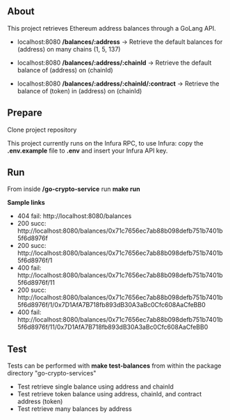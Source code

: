 ## About
This project retrieves Ethereum address balances through a GoLang API.

- localhost:8080 **/balances/:address** 
	-> Retrieve the default balances for (address) on many chains (1, 5, 137)
	
- localhost:8080 **/balances/:address/:chainId** 
	-> Retrieve the default balance of (address) on (chainId)
	
- localhost:8080 **/balances/:address/:chainId/:contract** 
	-> Retrieve the balance of (token) in (address) on (chainId)


## Prepare

Clone project repository

This project currently runs on the Infura RPC, to use Infura:
copy the **.env.example** file to **.env** and insert your Infura API key.

  
## Run

  From inside **/go-crypto-service** run **make run**
  
  **Sample links**
  - 404 fail: http://localhost:8080/balances
  - 200 succ: http://localhost:8080/balances/0x71c7656ec7ab88b098defb751b7401b5f6d8976f
  - 200 succ: http://localhost:8080/balances/0x71c7656ec7ab88b098defb751b7401b5f6d8976f/1
  - 400 fail: http://localhost:8080/balances/0x71c7656ec7ab88b098defb751b7401b5f6d8976f/11
  - 200 succ: http://localhost:8080/balances/0x71c7656ec7ab88b098defb751b7401b5f6d8976f/1/0x7D1AfA7B718fb893dB30A3aBc0Cfc608AaCfeBB0
  - 400 fail: http://localhost:8080/balances/0x71c7656ec7ab88b098defb751b7401b5f6d8976f/11/0x7D1AfA7B718fb893dB30A3aBc0Cfc608AaCfeBB0


## Test

Tests can be performed with **make test-balances** from within the package directory "go-crypto-services"

- Test retrieve single balance using address and chainId
- Test retrieve token balance using address, chainId, and contract address (token)
- Test retrieve many balances by address